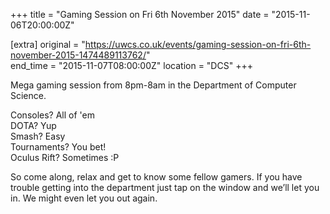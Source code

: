 +++
title = "Gaming Session on Fri 6th November 2015"
date = "2015-11-06T20:00:00Z"

[extra]
original = "https://uwcs.co.uk/events/gaming-session-on-fri-6th-november-2015-1474489113762/"    
end_time = "2015-11-07T08:00:00Z"
location = "DCS"
+++

Mega gaming session from 8pm-8am in the Department of Computer Science.

Consoles? All of 'em  
DOTA? Yup  
Smash? Easy  
Tournaments? You bet\!  
Oculus Rift? Sometimes :P

So come along, relax and get to know some fellow gamers. If you have trouble getting into the department just tap on the window and we’ll let you in. We might even let you out again.

